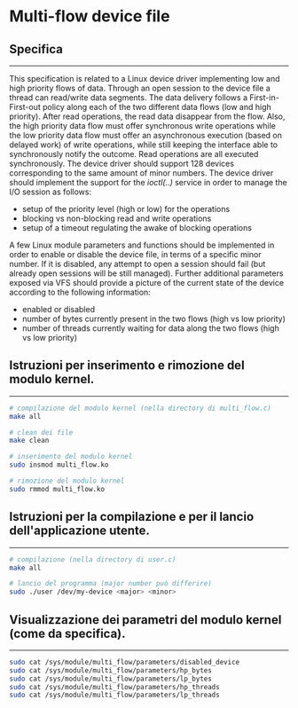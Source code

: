 # Multi-flow device file

## Specifica
----

This specification is related to a Linux device driver implementing low and
high priority flows of data. Through an open session to the device file a thread
can read/write data segments. The data delivery follows a First-in-First-out
policy along each of the two different data flows (low and high priority). After
read operations, the read data disappear from the flow. Also, the high priority data 
flow must offer synchronous write operations while the low priority
data flow must offer an asynchronous execution (based on delayed work)
of write operations, while still keeping the interface able to synchronously
notify the outcome. Read operations are all executed synchronously. The
device driver should support 128 devices corresponding to the same amount
of minor numbers.
The device driver should implement the support for the _ioctl(..)_ service
in order to manage the I/O session as follows:

* setup of the priority level (high or low) for the operations
* blocking vs non-blocking read and write operations
* setup of a timeout regulating the awake of blocking operations

A few Linux module parameters and functions should be implemented in
order to enable or disable the device file, in terms of a specific minor number.
If it is disabled, any attempt to open a session should fail (but already open
sessions will be still managed). Further additional parameters exposed via
VFS should provide a picture of the current state of the device according to
the following information:

* enabled or disabled
* number of bytes currently present in the two flows (high vs low priority)
* number of threads currently waiting for data along the two flows (high vs low priority)

## Istruzioni per inserimento e rimozione del modulo kernel.
----

```bash
# compilazione del modulo kernel (nella directory di multi_flow.c)
make all

# clean dei file
make clean

# inserimento del modulo kernel
sudo insmod multi_flow.ko

# rimozione del modulo kernel
sudo rmmod multi_flow.ko
```
## Istruzioni per la compilazione e per il lancio dell'applicazione utente.
----

```bash
# compilazione (nella directory di user.c)
make all

# lancio del programma (major number può differire) 
sudo ./user /dev/my-device <major> <minor>
```

## Visualizzazione dei parametri del modulo kernel (come da specifica).
----

```bash
sudo cat /sys/module/multi_flow/parameters/disabled_device
sudo cat /sys/module/multi_flow/parameters/hp_bytes
sudo cat /sys/module/multi_flow/parameters/lp_bytes
sudo cat /sys/module/multi_flow/parameters/hp_threads
sudo cat /sys/module/multi_flow/parameters/lp_threads
```